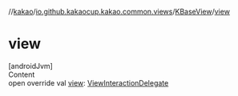 //[kakao](../../../index.md)/[io.github.kakaocup.kakao.common.views](../index.md)/[KBaseView](index.md)/[view](view.md)



# view  
[androidJvm]  
Content  
open override val [view](view.md): [ViewInteractionDelegate](../../io.github.kakaocup.kakao.delegate/-view-interaction-delegate/index.md)  



